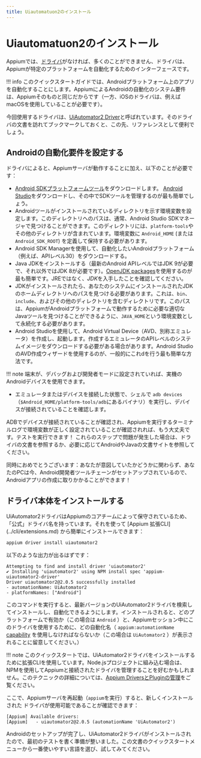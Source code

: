```yaml
---
title: Uiautomatuon2のインストール
---
```


# Uiautomatuon2のインストール

<!-- You can't do much with Appium unless you have a [ドライバ](../intro/drivers.md), which is an
interface that allows Appium to automate a particular platform. -->

Appiumでは、[ドライバ](../intro/drivers.md)がなければ、多くのことができません、ドライバは、Appiumが特定のプラットフォームを自動化するためのインターフェースです。

<!-- !!! info

    For this quickstart guide, we're going to be automating an app on the Android platform, because
    the system requirements for Android automation via Appium are the same as for Appium itself
    (whereas the iOS driver, for example, requires you to be using macOS).

The driver we're going to use is called the [UiAutomator2
Driver](https://github.com/appium/appium-uiautomator2-driver). It's worth visiting that driver's
documentation and bookmarking it, because it will be an invaluable reference down the line. -->

!!! info
    このクイックスタートガイドでは、Androidプラットフォーム上のアプリを自動化することにします。AppiumによるAndroidの自動化のシステム要件は、Appiumそのものと同じだからです（一方、iOSのドライバは、例えばmacOSを使用していることが必要です）。

今回使用するドライバは、[UiAutomator2 Driver](https://github.com/appium/appium-uiautomator2-driver)と呼ばれています。そのドライバの文書を訪れてブックマークしておくと、この先、リファレンスとして便利でしょう。

<!-- ## Set up Android automation requirements -->
## Androidの自動化要件を設定する

<!-- According to the driver, in addition to a working Appium server, we also need to do the following: -->

ドライバによると、Appiumサーバが動作することに加え、以下のことが必要です：

<!-- - Download [Android SDK platform tools](https://developer.Android.com/studio/releases/platform-tools). You will probably want to download [Android Studio](https://developer.Android.com/studio) and manage the SDK tools from within it for the easiest experience.
- Set an environment variable pointing to the directory on disk where the Android tools are
installed. You can usually find the path to this directory in the Android Studio SDK manager. It
will contain the `platform-tools` and other directories. We need to define and persist the
environment variable as `Android_HOME` (or alternatively `Android_SDK_ROOT`).
- Use the Android SDK manager to download whichever Android platform we want to automate (for
example, API level 30)
- Install the Java JDK (for the most recent Android API levels, JDK 9 is required, otherwise JDK
8 is required). It's easiest to use the [OpenJDK packages](https://openjdk.java.net/install/). Make
sure you get the JDK and not the JRE.
- When the JDK is installed, you'll need to find the path to the JDK home directory as it was
installed on your system. This will be the directory that *contains* the `bin`, `include`, and
other directories. The path must be persisted as an environment variable named `JAVA_HOME`, so that
Appium can find the appropriate Java tooling that is required to work with the Android platform.
- Use Android Studio to create and launch an Android Virtual Device (an AVD, otherwise known as an
emulator). You may need to download the system images for the API level of the emulator you want to
create. Using the AVD creation wizard in Android Studio is generally the easiest way to do all of
this. -->

- [Android SDKプラットフォームツール](https://developer.Android.com/studio/releases/platform-tools)をダウンロードします。 [Android Studio](https://developer.Android.com/studio)をダウンロードし、その中でSDKツールを管理するのが最も簡単でしょう。
- Androidツールがインストールされているディレクトリを示す環境変数を設定します。このディレクトリへのパスは、通常、Android Studio SDKマネージャで見つけることができます。このディレクトリには、`platform-tools`やその他のディレクトリが含まれています。環境変数に `Android_HOME` (または `Android_SDK_ROOT`) を定義して保持する必要があります。
- Android SDK Managerを使用して、自動化したいAndroidプラットフォーム（例えば、APIレベル30）をダウンロードする。
- Java JDKをインストールする（最新のAndroid APIレベルではJDK 9が必要で、それ以外ではJDK 8が必要です）。[OpenJDK packages](https://openjdk.java.net/install/)を使用するのが最も簡単です。JREではなく、*JDK*を入手したことを確認してください。
- JDKがインストールされたら、あなたのシステムにインストールされたJDKのホームディレクトリへのパスを見つける必要があります。これは、`bin`、`include`、およびその他のディレクトリを含むディレクトリです。このパスは、AppiumがAndroidプラットフォームで動作するために必要な適切なJavaツールを見つけることができるように、`JAVA_HOME`という環境変数として永続化する必要があります。
- Android Studioを使用して、Android Virtual Device（AVD、別称エミュレータ）を作成し、起動します。作成するエミュレータのAPIレベルのシステムイメージをダウンロードする必要がある場合があります。Android StudioのAVD作成ウィザードを使用するのが、一般的にこれdを行う最も簡単な方法です。

<!-- !!! note -->
<!-- You can also use a physical Android device, so long as it is configured for debugging and
        development -->

!!! note
    端末が、デバッグおよび開発者モードに設定されていれば、実機のAndroidデバイスを使用できます。

<!-- - With the emulator or device connected, you can run `adb devices` (via the binary located at
`$Android_HOME/platform-tools/adb`) to verify that your device shows up as connected. -->

- エミュレータまたはデバイスを接続した状態で、シェルで `adb devices`（`$Android_HOME/platform-tools/adb`にあるバイナリ）を実行し、デバイスが接続されていることを確認します。

<!-- Once your device shows up as connected in ADB, and you've verified that the environment variables
are set up correctly in the terminal context where you are going to run Appium, you should be good
to go! If you ran into problems with any of these steps, refer to the driver documentation, or the
various Android or Java documentation sites as necessary. -->

ADBでデバイスが接続されていることが確認され、Appiumを実行するターミナルログで環境変数が正しく設定されていることが確認されれば、もう大丈夫です。テストを実行できます！
これらのステップで問題が発生した場合は、ドライバの文書を参照するか、必要に応じてAndroidやJavaの文書サイトを参照してください。

<!-- Also, congratulations: whether or not you intended to, you now have the Android developer toolchain
set up on your system, so you can get busy making Android apps if you want! -->

同時におめでとうございます：あなたが意図していたかどうかに関わらず、あなたのPCは今、Android開発者ツールチェーンがセットアップされているので、Androidアプリの作成に取りかかることができます！

<!-- ## Install the driver itself -->
## ドライバ本体をインストールする

<!-- Since the UiAutomator2 driver is maintained by the core Appium team, it has an 'official' driver
name that you can use to install it easily via the [Appium Extension CLI](../cli/extensions.md): -->

UiAutomator2ドライバはAppiumのコアチームによって保守されているため、「公式」ドライバ名を持っています。それを使って [Appium 拡張CLI] (../cli/extensions.md) から簡単にインストールできます：

```bash
appium driver install uiautomator2
```

<!-- It should produce output that looks something like: -->
以下のような出力が出るはずです：

```
Attempting to find and install driver 'uiautomator2'
✔ Installing 'uiautomator2' using NPM install spec 'appium-uiautomator2-driver'
Driver uiautomator2@2.0.5 successfully installed
- automationName: UiAutomator2
- platformNames: ["Android"]
```

<!-- Running this command will locate and install the latest version of the UiAutomator2 driver, making
it available for automation. Note that when it is installed it tells you what platforms it is valid
for (in this case, `Android`), and what automation name (the `appium:automationName`
[capability](../guides/caps.md)) must be used to select this driver for use during an Appium
session (in this case, `UiAutomator2`). -->

このコマンドを実行すると、最新バージョンのUiAutomator2ドライバを検索してインストールし、自動化できるようにします。インストールされると、どのプラットフォームで有効か（この場合は `Android` ）と、Appiumセッション中にこのドライバを使用するために、どの自動化名（ `appium:automationName` [capability](../guides/caps.md) を使用しなければならないか（この場合は `UiAutomator2` ）が表示されることに留意してください。）

<!-- !!! note -->

<!-- In this quickstart we have used the Extension CLI to install the UiAutomator2 driver, but if you
    are incorporating Appium into a Node.js project, you might prefer to use NPM to manage Appium
    and its connected drivers. To learn more about this technique, visit the guide on [managing
    Appium extensions](../guides/managing-exts.md). -->

!!! note
    このクイックスタートでは、UiAutomator2ドライバをインストールするために拡張CLIを使用しています。Node.jsプロジェクトに組み込む場合は、NPMを使用してAppiumと接続されたドライバを管理することを好むかもしれません。このテクニックの詳細については、[Appium DriversとPluginの管理](../guides/managing-exts.md)をご覧ください。

<!-- Now, start the Appium server again (run `appium`), and you should see that the newly-installed
driver is listed as available: -->

ここで、Appiumサーバを再起動（`appium`を実行）すると、新しくインストールされた ドライバが使用可能であることが確認できます：

```
[Appium] Available drivers:
[Appium]   - uiautomator2@2.0.5 (automationName 'UiAutomator2')
```

<!-- With the Android setup complete and the UiAutomator2 driver installed, you're ready to write your
first test! So pick the language you're most comfortable with under the quickstart menu and give it
a shot. -->

Androidのセットアップが完了し、UiAutomator2ドライバがインストールされたので、最初のテストを書く準備が整いました。この文書のクイックスタートメニューから一番使いやすい言語を選び、試してみてください。
